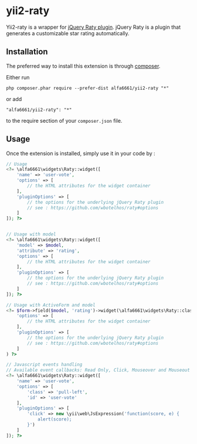 yii2-raty
====
Yii2-raty is a wrapper for [jQuery Raty plugin](http://wbotelhos.com/raty). jQuery Raty is a plugin that generates a customizable star rating automatically.

Installation
------------

The preferred way to install this extension is through [composer](http://getcomposer.org/download/).

Either run

```
php composer.phar require --prefer-dist alfa6661/yii2-raty "*"
```

or add

```
"alfa6661/yii2-raty": "*"
```

to the require section of your `composer.json` file.


Usage
-----

Once the extension is installed, simply use it in your code by  :

```php
// Usage
<?= \alfa6661\widgets\Raty::widget([
	'name' => 'user-vote',
	'options' => [
		// the HTML attributes for the widget container
	],
	'pluginOptions' => [
		// the options for the underlying jQuery Raty plugin
		// see : https://github.com/wbotelhos/raty#options
	]
]); ?>


// Usage with model
<?= \alfa6661\widgets\Raty::widget([
	'model' => $model,
	'attribute' => 'rating',
	'options' => [
		// the HTML attributes for the widget container
	],
	'pluginOptions' => [
		// the options for the underlying jQuery Raty plugin
		// see : https://github.com/wbotelhos/raty#options
	]
]); ?>

// Usage with ActiveForm and model
<?= $form->field($model, 'rating')->widget(\alfa6661\widgets\Raty::className()
	'options' => [
		// the HTML attributes for the widget container
	],
	'pluginOptions' => [
		// the options for the underlying jQuery Raty plugin
		// see : https://github.com/wbotelhos/raty#options
	]
) ?>

// Javascript events handling
// Available event callbacks: Read Only, Click, Mouseover and Mouseout
<?= \alfa6661\widgets\Raty::widget([
	'name' => 'user-vote',
	'options' => [
		'class' => 'pull-left',
		'id' => 'user-vote'
	],
	'pluginOptions' => [
		'click' => new \yii\web\JsExpression('function(score, e) {
			alert(score);
		}')
	]
]); ?>
```
